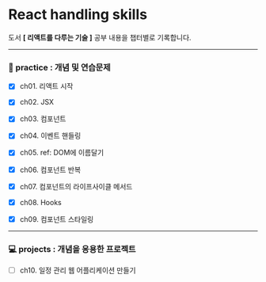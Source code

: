 # React handling skills

도서 __[ 리액트를 다루는 기술 ]__ 공부 내용을 챕터별로 기록합니다.


---

### :memo: practice :  개념 및 연습문제

- [x] ch01. 리액트 시작
- [x] ch02. JSX
- [x] ch03. 컴포넌트
- [x] ch04. 이벤트 핸들링
- [x] ch05. ref: DOM에 이름달기
- [x] ch06. 컴포넌트 반복
- [x] ch07. 컴포넌트의 라이프사이클 메서드
- [x] ch08. Hooks
- [x] ch09. 컴포넌트 스타일링


---

### :computer: projects :  개념을 응용한 프로젝트

- [ ] ch10. 일정 관리 웹 어플리케이션 만들기
